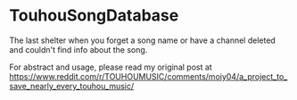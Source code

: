 # TouhouSongDatabase
The last shelter when you forget a song name or have a channel deleted and couldn't find info about the song.

For abstract and usage, please read my original post at https://www.reddit.com/r/TOUHOUMUSIC/comments/moiy04/a_project_to_save_nearly_every_touhou_music/
